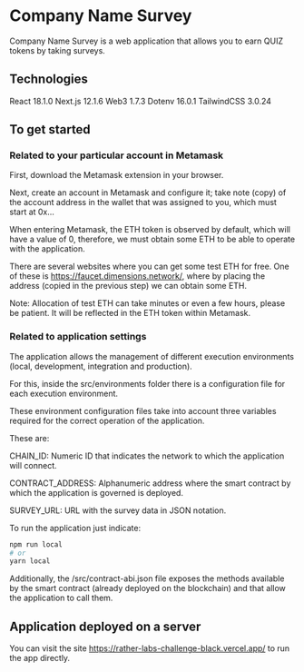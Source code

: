 # Company Name Survey

Company Name Survey is a web application that allows you to earn QUIZ tokens by taking surveys.

## Technologies

React 18.1.0
Next.js 12.1.6
Web3 1.7.3
Dotenv 16.0.1
TailwindCSS 3.0.24

## To get started

### Related to your particular account in Metamask

First, download the Metamask extension in your browser.

Next, create an account in Metamask and configure it; take note (copy) of the account address in the wallet that was assigned to you, which must start at 0x...

When entering Metamask, the ETH token is observed by default, which will have a value of 0, therefore, we must obtain some ETH to be able to operate with the application.

There are several websites where you can get some test ETH for free. One of these is https://faucet.dimensions.network/, where by placing the address (copied in the previous step) we can obtain some ETH.

Note: Allocation of test ETH can take minutes or even a few hours, please be patient. It will be reflected in the ETH token within Metamask.

### Related to application settings

The application allows the management of different execution environments (local, development, integration and production).

For this, inside the src/environments folder there is a configuration file for each execution environment.

These environment configuration files take into account three variables required for the correct operation of the application.

These are:

CHAIN_ID: Numeric ID that indicates the network to which the application will connect.

CONTRACT_ADDRESS: Alphanumeric address where the smart contract by which the application is governed is deployed.

SURVEY_URL: URL with the survey data in JSON notation.

To run the application just indicate:

```bash
npm run local
# or
yarn local
```

Additionally, the /src/contract-abi.json file exposes the methods available by the smart contract (already deployed on the blockchain) and that allow the application to call them.

## Application deployed on a server

You can visit the site https://rather-labs-challenge-black.vercel.app/ to run the app directly.
